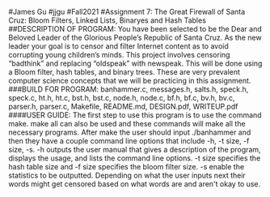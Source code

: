 #James Gu
#jjgu
#Fall2021
#Assignment 7: The Great Firewall of Santa Cruz: Bloom Filters, Linked Lists, Binaryes and Hash Tables
##DESCRIPTION OF PROGRAM: You have been selected to be the Dear and Beloved Leader of the Glorious People’s Republic of Santa Cruz. As the new leader your goal is to censor and filter Internet content as to avoid corrupting young children’s minds. This project involves censoring “badthink” and replacing “oldspeak” with newspeak. This will be done using a Bloom filter, hash tables, and binary trees. These are very prevalent computer science concepts that we will be practicing in this assignment.
###BUILD FOR PROGRAM: banhammer.c, messages.h, salts.h, speck.h, speck.c, ht.h, ht.c, bst.h, bst.c, node.h, node.c, bf.h, bf.c, bv.h, bv.c, parser.h, parser.c, Makefile, README.md, DESIGN.pdf, WRITEUP.pdf
####USER GUIDE: The first step to use this program is to use the command make. make all can also be used and these commands will make all the necessary programs. After make the user should input ./banhammer and then they have a couple command line options that include -h, -t size, -f size, -s. -h outputs the user manual that gives a description of the program, displays the usage, and lists the command line options. -t size specifies the hash table size and -f size specifies the bloom filter size. -s enable the statistics to be outputted. Depending on what the user inputs next their words might get censored based on what words are and aren't okay to use.
